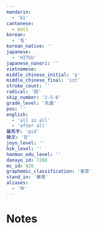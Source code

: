 ```yaml
---
mandarin:
  - 'bì'
cantonese:
  - bat1
korean:
  - '필'
korean_native: ''
japanese:
  - 'HITSU'
japanese_nanori: ''
vietnamese:
middle_chinese_initial: 'p'
middle_chinese_final: 'iɪt'
stroke_count: ''
radical: '田'
skip_number: '2-5-6'
grade_level: '先進'
pos: ''
english:
  - 'all in all'
  - 'after all'
羅馬字: 'pid'
韓文: '핃'
joyo_level: ''
hsk_level: ''
hanmun_edu_level: ''
danayo_id: 7260
mc_id: 826
graphemic_classification: '會意'
stand_in: '畢竟'
aliases:
  - '毕'
---
```


# Notes
